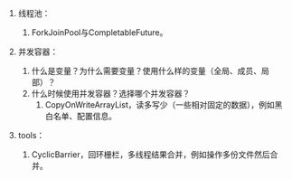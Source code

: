 
1. 线程池：  
    1. ForkJoinPool与CompletableFuture。  

1. 并发容器：  
    1. 什么是变量？为什么需要变量？使用什么样的变量（全局、成员、局部）？  
    2. 什么时候使用并发容器？选择哪个并发容器？  
        1. CopyOnWriteArrayList，读多写少（一些相对固定的数据），例如黑白名单、配置信息。  

2. tools：  
    1. CyclicBarrier，回环栅栏，多线程结果合并，例如操作多份文件然后合并。  